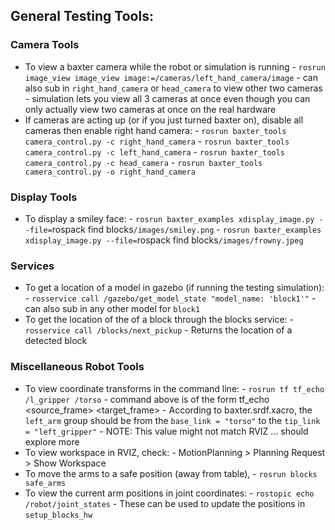 ## General Testing Tools: 
### Camera Tools
- To view a baxter camera while the robot or simulation is running 
        - `rosrun image_view image_view image:=/cameras/left_hand_camera/image`
        - can also sub in `right_hand_camera` or `head_camera` to view other two cameras
        - simulation lets you view all 3 cameras at once even though you can only actually view two cameras at once on the real hardware
- If cameras are acting up (or if you just turned baxter on), disable all cameras then enable right hand camera:
        - `rosrun baxter_tools camera_control.py -c right_hand_camera`
        - `rosrun baxter_tools camera_control.py -c left_hand_camera`
        - `rosrun baxter_tools camera_control.py -c head_camera`
        - `rosrun baxter_tools camera_control.py -o right_hand_camera`
### Display Tools
- To display a smiley face:
        - `rosrun baxter_examples xdisplay_image.py --file=`rospack find blocks`/images/smiley.png`
        - `rosrun baxter_examples xdisplay_image.py --file=`rospack find blocks`/images/frowny.jpeg`
### Services
- To get a location of a model in gazebo (if running the testing simulation):
        - `rosservice call /gazebo/get_model_state "model_name: 'block1'"`
        - can also sub in any other model for `block1`
- To get the location of the of a block through the blocks service:
        - `rosservice call /blocks/next_pickup`
        - Returns the location of a detected block
### Miscellaneous Robot Tools
- To view coordinate transforms in the command line:
        - `rosrun tf tf_echo /l_gripper /torso`
        - command above is of the form tf_echo <source_frame> <target_frame>
        - According to baxter.srdf.xacro, the `left_arm` group should be from the `base_link = "torso"` to the `tip_link = "left_gripper"`
        - NOTE: This value might not match RVIZ ... should explore more
- To view workspace in RVIZ, check:
        - MotionPlanning > Planning Request > Show Workspace
- To move the arms to a safe position (away from table),
        - `rosrun blocks safe_arms`
- To view the current arm positions in joint coordinates:
        - `rostopic echo /robot/joint_states`
        - These can be used to update the positions in `setup_blocks_hw`


